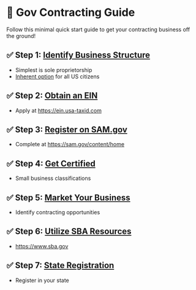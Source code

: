 # 📝 Gov Contracting Guide 

Follow this minimal quick start guide to get your contracting business off the ground!

## ✅ Step 1: [Identify Business Structure](docs/business-structure)

- Simplest is sole proprietorship  
- [Inherent option](docs/business-structure/01-sole-proprietorship.md) for all US citizens

## ✅ Step 2: [Obtain an EIN](/docs/registrations/ein) 

- Apply at https://ein.usa-taxid.com

## ✅ Step 3: [Register on SAM.gov](/docs/registrations/sam-gov)

- Complete at https://sam.gov/content/home  

## ✅ Step 4: [Get Certified](/docs/certifications) 

- Small business classifications 

## ✅ Step 5: [Market Your Business](/docs/marketing)

- Identify contracting opportunities

## ✅ Step 6: [Utilize SBA Resources](/docs/resources) 

- https://www.sba.gov

## ✅ Step 7: [State Registration](/docs/registrations/state-registration) 

- Register in your state
